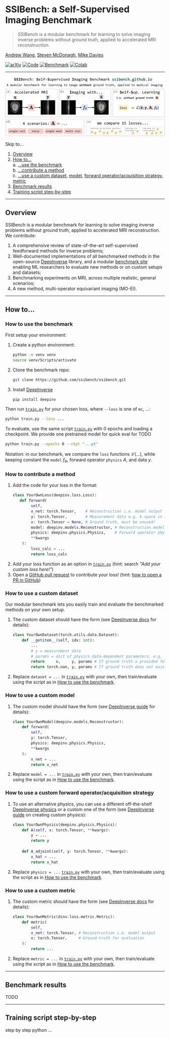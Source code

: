# SSIBench: a Self-Supervised Imaging Benchmark

> SSIBench is a modular benchmark for learning to solve imaging inverse problems without ground truth, applied to accelerated MRI reconstruction.

[Andrew Wang](https://andrewwango.github.io), [Steven McDonagh](https://smcdonagh.github.io/), [Mike Davies](https://eng.ed.ac.uk/about/people/professor-michael-e-davies)

[![arXiv](https://img.shields.io/badge/arXiv-2502.14009-b31b1b.svg)](https://arxiv.org/abs/2502.14009)
[![Code](https://img.shields.io/badge/GitHub-Code-blue.svg)](https://github.com/ssibench/ssibench)
[![Benchmark](https://img.shields.io/badge/Web-Benchmark-ff69b4.svg)](https://ssibench.github.io/)
[![Colab](https://colab.research.google.com/assets/colab-badge.svg)](https://colab.research.google.com/drive/1lSoR1vX-imvnJKcTvGS951ISlZjVRQfE?usp=sharing)

---

![](img/ssibench.svg)

Skip to...

1. [Overview](#overview)
2. [How to...](#how-to)  
    a. [...use the benchmark](#how-to-use-the-benchmark)  
    b. [...contribute a method](#how-to-contribute-a-method)  
    c. [...use a custom dataset](#how-to-use-a-custom-dataset), [model](#how-to-use-a-custom-model), [forward operator/acquisition strategy](#how-to-use-a-custom-forward-operatoracquisition-strategy), [metric](#how-to-use-a-custom-metric)  
3. [Benchmark results](#benchmark-results)
4. [Training script step-by-step](#training-script-step-by-step)

---

## Overview

SSIBench is a modular benchmark for learning to solve imaging inverse problems without ground truth, applied to accelerated MRI reconstruction. We contribute:

1. A comprehensive review of state-of-the-art self-supervised feedforward methods for inverse problems;
2. Well-documented implementations of all benchmarked methods in the open-source [DeepInverse](https://deepinv.github.io/) library, and a modular [benchmark site](https://ssibench.github.io/) enabling ML researchers to evaluate new methods or on custom setups and datasets;
3. Benchmarking experiments on MRI, across multiple realistic, general scenarios;
4. A new method, multi-operator equivariant imaging (MO-EI).

---

## How to…

### How to use the benchmark

First setup your environment:

1. Create a python environment:
    ```bash
    python -m venv venv
    source venv/Scripts/activate
    ```
2. Clone the benchmark repo:
    ```bash
    git clone https://github.com/ssibench/ssibench.git
    ```
3. Install [DeepInverse](https://deepinv.github.io/)
    ```bash
    pip install deepinv
    ```

Then run [`train.py`](https://github.com/ssibench/ssibench/blob/main/train.py) for your chosen loss, where `--loss` is one of `mc`, ...:

```bash
python train.py --loss ...
```

To evaluate, use the same script [`train.py`](https://github.com/ssibench/ssibench/blob/main/train.py) with 0 epochs and loading a checkpoint. We provide one pretrained model for quick eval for TODO

```bash
python train.py --epochs 0 --ckpt "...pt"
```

Notation: in our benchmark, we compare the `loss` functions $\mathcal{L}(\ldots)$, while keeping constant the `model` $f_\theta$, forward operator `physics` $A$, and data $y$.

### How to contribute a method

1. Add the code for your loss in the format:
    ```python
    class YourOwnLoss(deepinv.loss.Loss):
       def forward(
            self, 
            x_net: torch.Tensor,    # Reconstruction i.e. model output
            y: torch.Tensor,        # Measurement data e.g. k-space in MRI
            x: torch.Tensor = None, # Ground truth, must be unused!
            model: deepinv.models.Reconstructor, # Reconstruction model $f_\theta$
            physics: deepinv.physics.Physics,    # Forward operator physics $A$
            **kwargs
        ):
            loss_calc = ...
            return loss_calc
    ```
2. Add your loss function as an option in [`train.py`](https://github.com/ssibench/ssibench/blob/main/train.py) (hint: search _"Add your custom loss here!"_)
3. Open a [GitHub pull request](https://github.com/ssibench/ssibench/pulls) to contribute your loss! (hint: [how to open a PR in GitHub](https://docs.github.com/en/pull-requests/collaborating-with-pull-requests/proposing-changes-to-your-work-with-pull-requests/creating-a-pull-request))


### How to use a custom dataset

Our modular benchmark lets you easily train and evaluate the benchmarked methods on your own setup.

1. The custom dataset should have the form (see [DeepInverse docs](https://deepinv.github.io/deepinv/api/stubs/deepinv.Trainer.html#deepinv.Trainer:~:text=of%20the%20following-,options,-%3A) for details):
    ```python
    class YourOwnDataset(torch.utils.data.Dataset):
        def __getitem__(self, idx: int):
            ...
            # y = measurement data
            # params = dict of physics data-dependent parameters, e.g. acceleration mask in MRI
            return     x,     y, params # If ground truth x provided for evaluation
            return torch.nan, y, params # If ground truth does not exist
    ```
2. Replace `dataset = ...` in [`train.py`](https://github.com/ssibench/ssibench/blob/main/train.py) with your own, then train/evaluate using the script as in [How to use the benchmark](#how-to-use-the-benchmark).

### How to use a custom model

1. The custom model should have the form (see [DeepInverse guide](https://deepinv.github.io/deepinv/user_guide/reconstruction/introduction.html) for details):
    ```python
    class YourOwnModel(deepinv.models.Reconstructor):
        def forward(
            self, 
            y: torch.Tensor,
            physics: deepinv.physics.Physics,
            **kwargs
        ):
            x_net = ...
            return x_net
    ```
2. Replace `model = ...` in [`train.py`](https://github.com/ssibench/ssibench/blob/main/train.py) with your own, then train/evaluate using the script as in [How to use the benchmark](#how-to-use-the-benchmark).

### How to use a custom forward operator/acquisition strategy

1. To use an alternative physics, you can use a different off-the-shelf [DeepInverse physics](https://deepinv.github.io/deepinv/user_guide/physics/physics.html) or a custom one of the form (see [DeepInverse guide](https://deepinv.github.io/deepinv/user_guide/physics/defining.html) on creating custom physics):
    ```python
    class YourOwnPhysics(deepinv.physics.Physics):
        def A(self, x: torch.Tensor, **kwargs):
            y = ...
            return y
        
        def A_adjoint(self, y: torch.Tensor, **kwargs):
            x_hat = ...
            return x_hat
    ```
2. Replace `physics = ...` [`train.py`](https://github.com/ssibench/ssibench/blob/main/train.py) with your own, then train/evaluate using the script as in [How to use the benchmark](#how-to-use-the-benchmark).

### How to use a custom metric

1. The custom metric should have the form (see [DeepInverse docs](https://deepinv.github.io/deepinv/user_guide/training/metric.html) for details):
    ```python
    class YourOwnMetric(dinv.loss.metric.Metric):
        def metric(
            self, 
            x_net: torch.Tensor, # Reconstruction i.e. model output
            x: torch.Tensor,     # Ground-truth for evaluation
        ):
            return ...
    ```
2. Replace `metric = ...` in [`train.py`](https://github.com/ssibench/ssibench/blob/main/train.py) with your own, then train/evaluate using the script as in [How to use the benchmark](#how-to-use-the-benchmark).

---

## Benchmark results

TODO

---

## Training script step-by-step

step by step python …